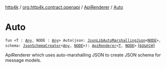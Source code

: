 [http4k](../../index.md) / [org.http4k.contract.openapi](../index.md) / [ApiRenderer](index.md) / [Auto](./-auto.md)

# Auto

`fun <T : `[`Any`](https://kotlinlang.org/api/latest/jvm/stdlib/kotlin/-any/index.html)`, NODE : `[`Any`](https://kotlinlang.org/api/latest/jvm/stdlib/kotlin/-any/index.html)`> Auto(json: `[`JsonLibAutoMarshallingJson`](../../org.http4k.format/-json-lib-auto-marshalling-json/index.md)`<`[`NODE`](-auto.md#NODE)`>, schema: `[`JsonSchemaCreator`](../../org.http4k.util/-json-schema-creator/index.md)`<`[`Any`](https://kotlinlang.org/api/latest/jvm/stdlib/kotlin/-any/index.html)`, `[`NODE`](-auto.md#NODE)`>): `[`ApiRenderer`](index.md)`<`[`T`](-auto.md#T)`, `[`NODE`](-auto.md#NODE)`>` [(source)](https://github.com/http4k/http4k/blob/master/http4k-contract/src/main/kotlin/org/http4k/contract/openapi/ApiRenderer.kt#L17)

ApiRenderer which uses auto-marshalling JSON to create JSON schema for message models.

